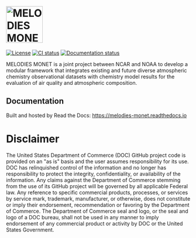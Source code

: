 <h1>
  <a href="https://melodies-monet.readthedocs.io">
    <img src="https://raw.githubusercontent.com/NOAA-CSL/MELODIES-MONET/main/melodies_monet/data/MM_logo.png" alt="MELODIES MONET logo" height="100" valign="bottom">
  </a>
</h1>

[![License](https://img.shields.io/github/license/NOAA-CSL/MELODIES-MONET.svg)](https://github.com/NOAA-CSL/MELODIES-MONET/blob/main/LICENSE)
[![CI status](https://github.com/NOAA-CSL/MELODIES-MONET/actions/workflows/ci.yml/badge.svg)](https://github.com/NOAA-CSL/MELODIES-MONET/actions/workflows/ci.yml)
[![Documentation status](https://readthedocs.org/projects/melodies-monet/badge/?version=develop)](https://melodies-monet.readthedocs.io)

MELODIES MONET is a joint project between NCAR and NOAA to develop a
modular framework that integrates existing and future diverse atmospheric
chemistry observational datasets with chemistry model results for the
evaluation of air quality and atmospheric composition.

## Documentation

Built and hosted by Read the Docs: <https://melodies-monet.readthedocs.io>

# Disclaimer

The United States Department of Commerce (DOC) GitHub project code is provided
on an "as is" basis and the user assumes responsibility for its use. DOC has
relinquished control of the information and no longer has responsibility to
protect the integrity, confidentiality, or availability of the information. Any
claims against the Department of Commerce stemming from the use of its GitHub
project will be governed by all applicable Federal law. Any reference to
specific commercial products, processes, or services by service mark,
trademark, manufacturer, or otherwise, does not constitute or imply their
endorsement, recommendation or favoring by the Department of Commerce. The
Department of Commerce seal and logo, or the seal and logo of a DOC bureau,
shall not be used in any manner to imply endorsement of any commercial product
or activity by DOC or the United States Government.
